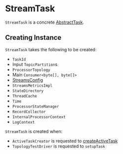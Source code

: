 # StreamTask

`StreamTask` is a concrete [AbstractTask](AbstractTask.md).

## Creating Instance

`StreamTask` takes the following to be created:

* <span id="id"> `TaskId`
* <span id="inputPartitions"> Input `TopicPartition`s
* <span id="topology"> `ProcessorTopology`
* <span id="mainConsumer"> Main `Consumer<byte[], byte[]>`
* <span id="config"> [StreamsConfig](../StreamsConfig.md)
* <span id="streamsMetrics"> `StreamsMetricsImpl`
* <span id="stateDirectory"> `StateDirectory`
* <span id="cache"> `ThreadCache`
* <span id="time"> `Time`
* <span id="stateMgr"> `ProcessorStateManager`
* <span id="recordCollector"> `RecordCollector`
* <span id="processorContext"> `InternalProcessorContext`
* <span id="logContext"> `LogContext`

`StreamTask` is created when:

* `ActiveTaskCreator` is requested to [createActiveTask](ActiveTaskCreator.md#createActiveTask)
* `TopologyTestDriver` is requested to `setupTask`

